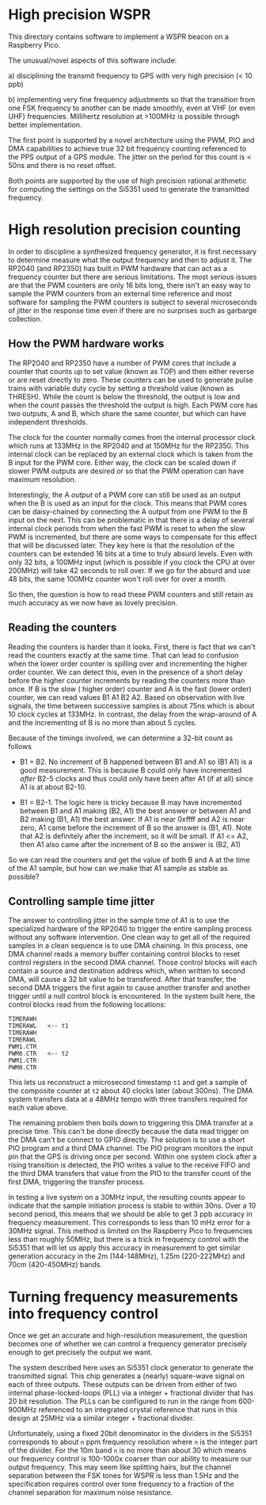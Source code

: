 # High precision WSPR

This directory contains software to implement a WSPR beacon on a Raspberry Pico.

The unusual/novel aspects of this software include:

a) disciplining the transmit frequency to GPS with very high precision (< 10
ppb)

b) implementing very fine frequency adjustments so that the transition from one
FSK frequency to another can be made smoothly, even at VHF (or even UHF)
frequencies. Millihertz resolution at >100MHz is possible through better
implementation.

The first point is supported by a novel architecture using the PWM, PIO and DMA
capabilities to achieve true 32 bit frequency counting referenced to the PPS
output of a GPS module. The jitter on the period for this count is < 50ns and
there is no reset offset.

Both points are supported by the use of high precision rational arithmetic for
computing the settings on the Si5351 used to generate the transmitted frequency.

# High resolution precision counting

In order to discipline a synthesized frequency generator, it is first necessary
to determine measure what the output frequency and then to adjust it. The
RP2040 (and RP2350) has built in PWM hardware that can act as a frequency
counter but there are serious limitations. The most serious issues are that the
PWM counters are only 16 bits long, there isn't an easy way to sample the PWM
counters from an external time reference and most software for sampling the PWM
counters is subject to several microseconds of jitter in the response time even
if there are no surprises such as garbarge collection.

## How the PWM hardware works

The RP2040 and RP2350 have a number of PWM cores that include a counter that
counts up to set value (known as TOP) and then either reverse or are reset
directly to zero. These counters can be used to generate pulse trains with
variable duty cycle by setting a threshold value (known as THRESH). While the
count is below the threshold, the output is low and when the count passes the
threshold the output is high. Each PWM core has two outputs, A and B, which
share the same counter, but which can have independent thresholds.

The clock for the counter normally comes from the internal processor clock which
runs at 133MHz in the RP2040 and at 150MHz for the RP2350. This internal clock
can be replaced by an external clock which is taken from the B input for the PWM
core. Either way, the clock can be scaled down if slower PWM outputs are desired
or so that the PWM operation can have maximum resolution.

Interestingly, the A *output* of a PWM core can still be used as an output when
the B is used as an input for the clock. This means that PWM cores can be
daisy-chained by connecting the A output from one PWM to the B input on the
next. This can be problematic in that there is a delay of several internal clock
periods from when the fast PWM is reset to when the slow PWM is incremented, but
there are some ways to compensate for this effect that will be discussed later.
They key here is that the resolution of the counters can be extended 16 bits at
a time to truly absurd levels. Even with only 32 bits, a 100MHz input (which is
possible if you clock the CPU at over 200MHz) will take 42 seconds to roll over.
If we go for the absurd and use 48 bits, the same 100MHz counter won't roll over
for over a month.

So then, the question is how to read these PWM counters and still retain as much
accuracy as we now have as lovely precision.

## Reading the counters

Reading the counters is harder than it looks. First, there is fact that we can't
read the counters exactly at the same time. That can lead to confusion when the
lower order counter is spilling over and incrementing the higher order counter.
We can detect this, even in the presence of a short delay before the higher
counter increments by reading the counters more than once. If B is the slow (
higher order) counter and A is the fast (lower order) counter, we can read
values B1 A1 B2 A2. Based on observation with live signals, the time between
successive samples is about 75ns which is about 10 clock cycles at 133MHz. In
contrast, the delay from the wrap-around of A and the incrementing of B is no
more than about 5 cycles.

Because of the timings involved, we can determine a 32-bit count as follows

- B1 = B2. No increment of B happened between B1 and A1 so (B1 A1) is a good
  measurement. This is because B could only have incremented *after* B2-5 clocks
  and thus could only have been after A1 (if at all) since A1 is at about B2-10.

- B1 = B2-1. The logic here is tricky because B may have incremented between B1
  and A1 making (B2, A1) the best answer or between A1 and B2 making (B1, A1)
  the best answer. If A1 is near 0xffff and A2 is near zero, A1 came before the
  increment of B so the answer is (B1, A1). Note that A2 is definitely after the
  increment, so it will be small. If A1 <= A2, then A1 also came after the
  increment of B so the answer is (B2, A1)

So we can read the counters and get the value of both B and A at the time of the
A1 sample, but how can we make that A1 sample as stable as possible?

## Controlling sample time jitter

The answer to controlling jitter in the sample time of A1 is to use the
specialized hardware of the RP2040 to trigger the entire sampling process
without any software intervention. One clean way to get all of the required
samples in a clean sequence is to use DMA chaining. In this process, one DMA
channel reads a memory buffer containing control blocks to reset control
registers in the second DMA channel. Those control blocks will each contain a
source and destination address which, when written to second DMA, will cause a
32 bit value to be transfered. After that transfer, the second DMA triggers the
first again to cause another transfer and another trigger until a null control
block is encountered. In the system built here, the control blocks read from the
following locations:

```
TIMERAWH
TIMERAWL   <-- t1
TIMERAWH
TIMERAWL
PWM1.CTR
PWM0.CTR   <-- t2
PWM1.CTR
PWM0.CTR
```

This lets us reconstruct a microsecond timestamp `t1` and get a sample of the
composite counter at `t2` about 40 clocks later (about 300ns). The DMA system
transfers data at a 48MHz tempo with three transfers required for each value
above.

The remaining problem then boils down to triggering this DMA transfer at a
precise time. This can't be done directly because the data read trigger on the
DMA can't be connect to GPIO directly. The solution is to use a short PIO
program and a third DMA channel. The PIO program monitors the input pin that the
GPS is driving once per second. Within one system clock after a rising
transition is detected, the PIO writes a value to the receive FIFO and the third
DMA transfers that value from the PIO to the transfer count of the first DMA,
triggering the transfer process.

In testing a live system on a 30MHz input, the resulting counts appear to
indicate that the sample initiation process is stable to within 30ns. Over a 10
second period, this means that we should be able to get 3 ppb accuracy in
frequency measurement. This corresponds to less than 10 mHz error for a 30MHz
signal. This method is limited on the Raspberry Pico to frequencies less than
roughly 50MHz, but there is a trick in frequency control with the Si5351 that
will let us apply this accuracy in measurement to get similar generation
accuracy in the 2m (144-148MHz), 1.25m (220-222MHz) and 70cm (420-450MHz) bands.

# Turning frequency measurements into frequency control

Once we get an accurate and high-resolution measurement, the question becomes
one of whether we can control a frequency generator precisely enough to get
precisely the output we want.

The system described here uses an Si5351 clock generator to generate the
transmitted signal. This chip generates a (nearly) square-wave signal on each of
three outputs. These outputs can be driven from either of two internal
phase-locked-loops (PLL) via a integer + fractional divider that has 20 bit
resolution. The PLLs can be configured to run in the range from 600-900MHz
referenced to an integrated crystal reference that runs in this design at 25MHz
via a similar integer + fractional divider.

Unfortunately, using a fixed 20bit denominator in the dividers in the Si5351
corresponds to about `n` ppm frequency resolution where `n` is the integer part
of the divider. For the 10m band `n` is no more than about 30 which means our
frequency control is 100-1000x coarser than our ability to measure our output
frequency. This may seem like splitting hairs, but the channel separation
between the FSK tones for WSPR is less than 1.5Hz and the specification requires
control over tone frequency to a fraction of the channel separation for maximum
noise resistance.

